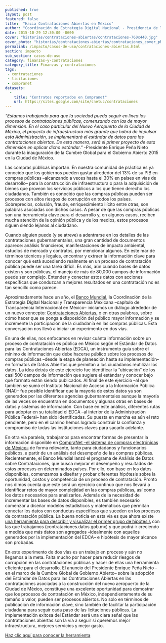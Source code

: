 ```yaml
---
published: true
layout: post
featured: false
title:  "Hacia Contrataciones Abiertas en México"
author: "Coordinación de Estrategia Digital Nacional - Presidencia de la República de México, Transparencia Mexicana (@IntegridadMx) - Capítulo de Transparencia Internacional en México & Banco Mundial - Práctica Global de Gobernabilidad"
date: 2015-10-29 12:30:00 -0600
cover: "historias/contrataciones-abiertas/contrataciones-760x440.jpg"
cover_photo: "historias/contrataciones-abiertas/contrataciones_cover_photo-1280x440.png"
permalink: /impacto/casos-de-uso/contrataciones-abiertas.html
section: impacto
sub_section: casos-de-uso
category: finanzas-y-contrataciones
category_title: Finanzas y contrataciones
tags:
 - contrataciones
 - licitaciones
 - compranet
datasets:
  -
    title: "Contratos reportados en Compranet"
    url: https://sites.google.com/site/cnetuc/contrataciones
---
```


*“Estamos trabajando para que la sociedad pueda seguir en línea los procesos de contrataciones públicas, comenzando con las de mayor dimensión. En el caso particular del Nuevo Aeropuerto de la Ciudad de México, el proyecto de infraestructura más grande que habrá de impulsar esta Administración, se implementará el estándar de datos para las contrataciones abiertas. De esta manera, será el primer proyecto de esta dimensión en aplicar dicho estándar.”*
-Presidente Enrique Peña Nieto durante la inauguración de la Cumbre Global para el Gobierno Abierto 2015 en la Ciudad de México.

Las compras públicas importan. En nuestra comunidad de práctica es ya conocido que los gobiernos pueden gastar alrededor del 13% de su PIB en compras públicas –alcanzando a veces hasta el 30% en países en vías de desarrollo– para la construcción de infraestructura o para la adquisición de bienes que provean los servicios públicos a los que tienen derecho los ciudadanos. También es conocido que las compras públicas pueden ser procesos con altos riesgos de corrupción en todos los países. Sobreprecios, colusión, fraude, enriquecimiento ilícito entre otras, son palabras asociadas con dichos casos. A pesar de que las compras públicas son una herramienta clave para el desarrollo y, en algunos casos, reciben mucha atención de la opinión pública y de los medios, estos procesos siguen siendo lejanos al ciudadano.  

Cuando alguien puede (y se atreve) a adentrarse en los detalles de las contrataciones gubernamentales, una gran cantidad de documentos aparece: análisis financieros, manifestaciones de impacto ambiental, estudios de mercado y contratos, por mencionar algunos. En este mar de términos técnicos y legales, encontrar y extraer la información clave para conocer qué está sucediendo realmente en un proceso de contratación pública puede ser una tarea difícil. Es más, aún cuando bases de datos existen y son públicas, el manejo de más de 80,000 campos de información puede ser complejo. Entender y conectar estos datos con acciones específicas que conduzcan a mejores resultados en una contratación no es tan sencillo como parece.

Aproximadamente hace un año, el [Banco Mundial](http://www.bancomundial.org), la Coordinación de la Estrategia Digital Nacional y Transparencia Mexicana –capítulo de Transparencia Internacional en México– iniciamos un diálogo alrededor de un nuevo concepto: [Contrataciones Abiertas](http://contrataciones.datos.gob.mx), o en otras palabras, sobre cómo hacer que se ponga a disposición del público mayor información y se incremente la participación de la ciudadanía en las compras públicas. Esta conversación nos llevó a iniciar un experimento en dos vías.

En una de ellas, nos enfocamos en revisar cuánta información sobre un proceso de contratación es pública en México según el Estándar de Datos para las Contrataciones Abiertas (EDCA), un instrumento guía sobre el mínimo de información que debe hacerse público sobre los procesos de compras públicas –desde la etapa de planeación hasta su implementación– en formatos de Datos Abiertos que permitan a los ciudadanos reutilizar los datos. La idea detrás de este ejercicio fue identificar la “ubicación” de los casi 500 campos de información que sugiere el estándar y conocer bajo qué formato están siendo publicados. Al final de este ejercicio –al que también se sumó el Instituto Nacional de Acceso a la Información Pública (INAI)– fue posible identificar que la mayoría de estos datos ya son generados por las diferentes agencias gubernamentales aunque la mayoría de las veces se encuentran en documentos y algunas otras en bases de datos y sistemas de información. Con base en este análisis, diferentes rutas para adoptar en su totalidad el EDCA –al interior de la Administración Pública Federal– han sido identificadas. Su puesta en marcha es aún el reto pendiente, pero en el camino hemos logrado construir la confianza y compromiso de todas las instituciones claves para sacarlo adelante.

En otra vía paralela, trabajamos para encontrar formas de presentar la información disponible en [CompraNet –el sistema de compras electrónicas de México–](https://compranet.funcionpublica.gob.mx) de forma relevante, tanto para ciudadanos y funcionarios públicos, a partir de un análisis del desempeño de las compras públicas. Recientemente, el Banco Mundial lanzó el programa de Análisis de Datos sobre Contrataciones, que busca mejorar el desempeño y resultados de estos procesos en determinados países. Por ello, con base en los datos disponibles, comenzamos a diseñar y probar diferentes hipótesis sobre la oportunidad, costos y competencia de un proceso de contratación. Pronto nos dimos cuenta que este será un ejercicio continuo que nos llevará a identificar retos de mayor complejidad en las compras públicas, así como los datos necesarios para analizarlos. Además de la necesidad de incrementar las bases de datos disponibles, es también necesario comenzar a diseñar modelos estadísticos y matemáticos que permitan conectar los datos con conductas específicas que suceden en los procesos de contratación pública. La buena noticia en esta vía es que ahora existe [una herramienta para describir y visualizar el primer grupo de hipótesis](http://contrataciones.datos.gob.mx) con las que trabajamos (contrataciones.datos.gob.mx) y que podrá ir creciendo a medida que más datos son agregados –idealmente con aquellos generados por la implementación del EDCA– e hipótesis de mayor alcance son probadas.

En este experimento de dos vías es un trabajo en proceso y aún no llegamos a la meta. Falta mucho por hacer para reducir riesgos de corrupción en las contrataciones públicas y hacer de ellas una herramienta eficiente para el desarrollo. El anuncio del Presidente Enrique Peña Nieto –en el marco de la Cumbre Global de Gobierno Abierto– sobre la adopción del Estándar de Datos para las Contrataciones Abiertas en las contrataciones asociadas a la construcción del nuevo aeropuerto de la Ciudad de México, constituye una excelente oportunidad para demostrar que los procesos de contratación en México, independientemente de su tamaño o valor, pueden ser procesos abiertos. No solo en términos de publicación de información clave, sino también de facilitar la participación ciudadana para seguir cada paso de las licitaciones públicas. La implementación exitosa del Estándar será una clara señal que las contrataciones abiertas son la vía a seguir si queremos mejor infraestructura, mejores servicios y mejor gasto.

[Haz clic aquí para conocer la herramienta](http://contrataciones.datos.gob.mx)
